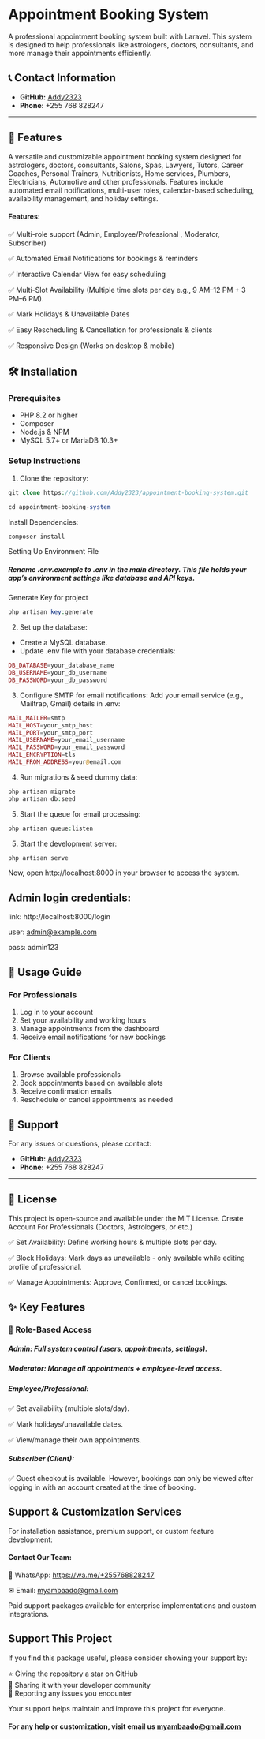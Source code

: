 # Appointment Booking System

A professional appointment booking system built with Laravel. This system is designed to help professionals like astrologers, doctors, consultants,  and more manage their appointments efficiently.

## 📞 Contact Information
- **GitHub:** [Addy2323](https://github.com/Addy2323)
- **Phone:** +255 768 828247

---

## 🚀 Features

A versatile and customizable appointment booking system designed for astrologers, doctors, consultants, Salons, Spas, Lawyers, Tutors, Career Coaches, Personal Trainers, Nutritionists, Home services, Plumbers, Electricians, Automotive and other professionals. Features include automated email notifications, multi-user roles, calendar-based scheduling, availability management, and holiday settings.

#### Features:

✅ Multi-role support (Admin,  Employee/Professional , Moderator, Subscriber)

✅ Automated Email Notifications for bookings & reminders

✅ Interactive Calendar View for easy scheduling

✅ Multi-Slot Availability (Multiple time slots per day e.g., 9 AM–12 PM + 3 PM–6 PM).

✅ Mark Holidays & Unavailable Dates

✅ Easy Rescheduling & Cancellation for professionals & clients

✅ Responsive Design (Works on desktop & mobile)

## 🛠️ Installation

### Prerequisites
- PHP 8.2 or higher
- Composer
- Node.js & NPM
- MySQL 5.7+ or MariaDB 10.3+

### Setup Instructions

1. Clone the repository:

```php
git clone https://github.com/Addy2323/appointment-booking-system.git
```
```php
cd appointment-booking-system
```
Install Dependencies:
```php
composer install
```
Setting Up Environment File
##### Rename .env.example to .env in the main directory. This file holds your app’s environment settings like database and API keys.

Generate Key for project
```php
php artisan key:generate
```

2. Set up the database:
 - Create a MySQL database.
 - Update .env file with your database credentials:
 ```php
DB_DATABASE=your_database_name
DB_USERNAME=your_db_username
DB_PASSWORD=your_db_password
 ```

3. Configure SMTP for email notifications:
Add your email service (e.g., Mailtrap, Gmail) details in .env:
 ```php
MAIL_MAILER=smtp
MAIL_HOST=your_smtp_host
MAIL_PORT=your_smtp_port
MAIL_USERNAME=your_email_username
MAIL_PASSWORD=your_email_password
MAIL_ENCRYPTION=tls
MAIL_FROM_ADDRESS=your@email.com
 ```

4. Run migrations & seed dummy data:
 ```php
php artisan migrate
php artisan db:seed
 ```

5. Start the queue for email processing:
```php
php artisan queue:listen
```

5. Start the development server:
```php
php artisan serve
```

Now, open http://localhost:8000 in your browser to access the system.

## Admin login credentials:
link: http://localhost:8000/login

user: admin@example.com

pass: admin123


## 📅 Usage Guide

### For Professionals
1. Log in to your account
2. Set your availability and working hours
3. Manage appointments from the dashboard
4. Receive email notifications for new bookings

### For Clients
1. Browse available professionals
2. Book appointments based on available slots
3. Receive confirmation emails
4. Reschedule or cancel appointments as needed

## 🔧 Support
For any issues or questions, please contact:
- **GitHub:** [Addy2323](https://github.com/Addy2323)
- **Phone:** +255 768 828247

---

## 📝 License
This project is open-source and available under the MIT License.
Create Account For Professionals (Doctors, Astrologers, or etc.)

✅ Set Availability: Define working hours & multiple slots per day.

✅ Block Holidays: Mark days as unavailable - only available while editing profile of professional.

✅ Manage Appointments: Approve, Confirmed, or cancel bookings.



## ✨ Key Features
### 🔐 Role-Based Access
##### Admin: Full system control (users, appointments, settings).

##### Moderator: Manage all appointments + employee-level access.

##### Employee/Professional:
✅ Set availability (multiple slots/day).

✅ Mark holidays/unavailable dates.

✅ View/manage their own appointments.


##### Subscriber (Client):
✅ Guest checkout is available. However, bookings can only be viewed after logging in with an account created at the time of booking.

## Support & Customization Services
For installation assistance, premium support, or custom feature development:

#### Contact Our Team:
📱 WhatsApp: https://wa.me/+255768828247

✉ Email: myambaado@gmail.com


Paid support packages available for enterprise implementations and custom integrations.

## Support This Project

If you find this package useful, please consider showing your support by:

⭐ Giving the repository a star on GitHub  
📣 Sharing it with your developer community  
🐛 Reporting any issues you encounter  

Your support helps maintain and improve this project for everyone.

#### For any help or customization, visit email us myambaado@gmail.com
